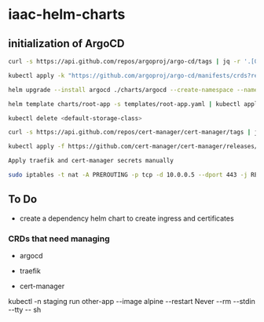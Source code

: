# iaac-helm-charts

## initialization of ArgoCD

```sh
curl -s https://api.github.com/repos/argoproj/argo-cd/tags | jq -r '.[0].name'

kubectl apply -k "https://github.com/argoproj/argo-cd/manifests/crds?ref=<appVersion>"

helm upgrade --install argocd ./charts/argocd --create-namespace --namespace argocd

helm template charts/root-app -s templates/root-app.yaml | kubectl apply -f -

kubectl delete <default-storage-class>

curl -s https://api.github.com/repos/cert-manager/cert-manager/tags | jq -r '.[0].name'

kubectl apply -f https://github.com/cert-manager/cert-manager/releases/download/<appVersion>/cert-manager.crds.yaml

Apply traefik and cert-manager secrets manually

sudo iptables -t nat -A PREROUTING -p tcp -d 10.0.0.5 --dport 443 -j REDIRECT --to-port 30443
```

## To Do

- create a dependency helm chart to create ingress and certificates

### CRDs that need managing

- argocd

- traefik

- cert-manager

kubectl -n staging run other-app --image alpine --restart Never --rm --stdin --tty -- sh

